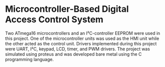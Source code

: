 # Microcontroller-Based Digital Access Control System
Two ATmega16 microcontrollers and an I²C-controller EEPROM were used in this project. One of the microcontroller units was used as the HMI unit while the other acted as the control unit. Drivers implemented during this project were UART, I²C, keypad, LCD, timer, and PWM drivers. The project was simulated using proteus and was developed bare metal using the C programming language.
